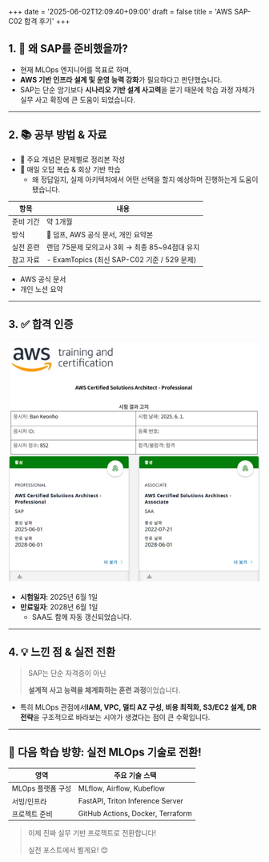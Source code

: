 +++
date = '2025-06-02T12:09:40+09:00'
draft = false
title = 'AWS SAP-C02 합격 후기'
+++

## 1. 📌 왜 SAP를 준비했을까?

- 현재 MLOps 엔지니어를 목표로 하며,
- **AWS 기반 인프라 설계 및 운영 능력 강화**가 필요하다고 판단했습니다.
- SAP는 단순 암기보다 **시나리오 기반 설계 사고력**을 묻기 때문에
학습 과정 자체가 실무 사고 확장에 큰 도움이 되었습니다.

---

## 2. 📚 공부 방법 & 자료

- 📘 주요 개념은 문제별로 정리본 작성
- 🧠 매일 오답 복습 & 회상 기반 학습
    - 왜 정답일지, 실제 아키텍처에서 어떤 선택을 할지 예상하며 진행하는게 도움이 됐습니다.

| 항목 | 내용 |
| --- | --- |
| 준비 기간 | 약 1개월 |
| 방식 | 🔁 덤프, AWS 공식 문서, 개인 요약본 |
| 실전 훈련 | 랜덤 75문제 모의고사 3회 → 최종 85~94점대 유지 |
| 참고 자료 | - ExamTopics (최신 SAP-C02 기준 / 529 문제) |
- AWS 공식 문서
- 개인 노션 요약

---

## 3. ✅ 합격 인증

![AWS SAP 합격 인증](/images/aws-sap-pass.png)

- **시험일자**: 2025년 6월 1일
- **만료일자**: 2028년 6월 1일
    - SAA도 함께 자동 갱신되었습니다.

---

## 4. 💡 느낀 점 & 실전 전환

> SAP는 단순 자격증이 아닌
> 
> 
> **설계적 사고 능력을 체계화하는 훈련 과정**이었습니다.
> 
- 특히 MLOps 관점에서**IAM, VPC, 멀티 AZ 구성, 비용 최적화, S3/EC2 설계, DR 전략**을
구조적으로 바라보는 시야가 생겼다는 점이 큰 수확입니다.

---

## 🚀 다음 학습 방향: 실전 MLOps 기술로 전환!

| 영역 | 주요 기술 스택 |
| --- | --- |
| MLOps 플랫폼 구성 | MLflow, Airflow, Kubeflow |
| 서빙/인프라 | FastAPI, Triton Inference Server |
| 프로젝트 준비 | GitHub Actions, Docker, Terraform |

> 이제 진짜 실무 기반 프로젝트로 전환합니다!
> 
> 
> 실전 포스트에서 뵐게요! 😊
>
